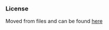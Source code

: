 ### License
Moved from files and can be found [here](https://github.com/kirillDanshin/go-wde/blob/master/LICENSE)
